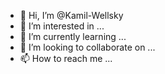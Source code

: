 - 👋 Hi, I’m @Kamil-Wellsky
- 👀 I’m interested in ...
- 🌱 I’m currently learning ...
- 💞️ I’m looking to collaborate on ...
- 📫 How to reach me ...

<!---
Kamil-Wellsky/Kamil-Wellsky is a ✨ special ✨ repository because its `README.md` (this file) appears on your GitHub profile.
You can click the Preview link to take a look at your changes.
--->

